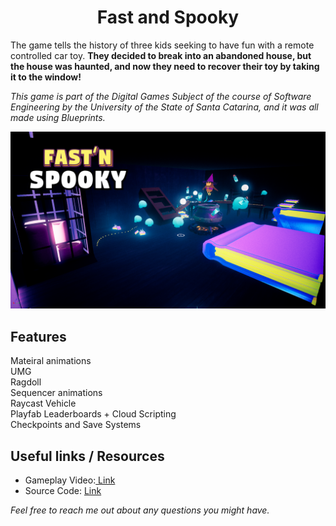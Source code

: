 <div align="center">
    <h1> Fast and Spooky </h1> 
</div>

<p>
The game tells the history of three kids seeking to have fun with a remote controlled car toy. <b>They decided to break into an abandoned house, but the house was haunted, and now they need to recover their toy by taking it to the window!</b>
</p>

<p><i>This game is part of the Digital Games Subject of the course of Software Engineering by the University of the State of Santa Catarina, and it was all made using Blueprints.</i></p>

<div align="center">
    <img src="https://github.com/CordeiroAndre/FastAndSpooky/blob/main/FastAndSpooky.png" width="1080px"</img> 
</div>

<h2>Features</h2>
<dl>
  <dt>Mateiral animations</dt>
  <dt>UMG</dt>
  <dt>Ragdoll</dt>
  <dt>Sequencer animations</dt>
  <dt>Raycast Vehicle</dt>
  <dt>Playfab Leaderboards + Cloud Scripting</dt>
  <dt>Checkpoints and Save Systems</dt>
</dl>

<h2>Useful links / Resources</h2>
<ul>
  <li>Gameplay Video:<a href="https://youtu.be/eI0UOA2su7I"> Link</a> </li>
  <li>Source Code: <a href="https://udesc-my.sharepoint.com/:u:/g/personal/11489095918_edu_udesc_br/ESbwA5aWfq5IsHy4X7f6QxcBM1poTSfHfd2B-w14FwOhcQ?e=tr9TJY"> Link </a> </li>
</ul>

<p><i>Feel free to reach me out about any questions you might have.</i></p>
